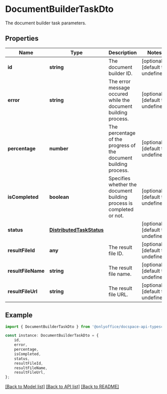 # DocumentBuilderTaskDto

The document builder task parameters.

## Properties

Name | Type | Description | Notes
------------ | ------------- | ------------- | -------------
**id** | **string** | The document builder ID. | [optional] [default to undefined]
**error** | **string** | The error message occured while the document building process. | [optional] [default to undefined]
**percentage** | **number** | The percentage of the progress of the document building process. | [optional] [default to undefined]
**isCompleted** | **boolean** | Specifies whether the document building process is completed or not. | [optional] [default to undefined]
**status** | [**DistributedTaskStatus**](DistributedTaskStatus.md) |  | [optional] [default to undefined]
**resultFileId** | **any** | The result file ID. | [optional] [default to undefined]
**resultFileName** | **string** | The result file name. | [optional] [default to undefined]
**resultFileUrl** | **string** | The result file URL. | [optional] [default to undefined]

## Example

```typescript
import { DocumentBuilderTaskDto } from '@onlyoffice/docspace-api-typescript';

const instance: DocumentBuilderTaskDto = {
    id,
    error,
    percentage,
    isCompleted,
    status,
    resultFileId,
    resultFileName,
    resultFileUrl,
};
```

[[Back to Model list]](../README.md#documentation-for-models) [[Back to API list]](../README.md#documentation-for-api-endpoints) [[Back to README]](../README.md)
